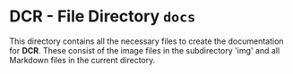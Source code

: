 # DCR - File Directory **`docs`**

This directory contains all the necessary files to create the documentation for **DCR**. 
These consist of the image files in the subdirectory 'img' and all Markdown files in the current directory.
